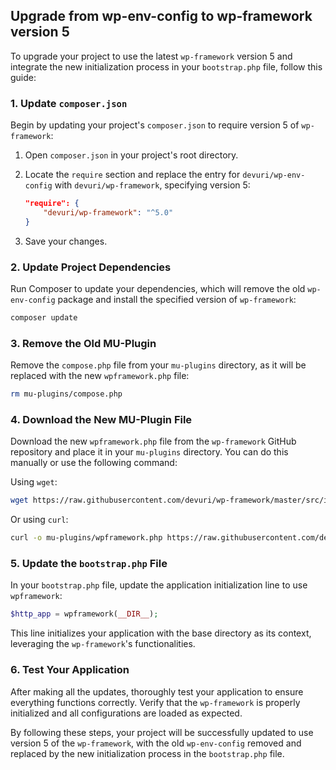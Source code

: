 ## Upgrade from wp-env-config to wp-framework version 5

To upgrade your project to use the latest `wp-framework` version 5 and integrate the new initialization process in your `bootstrap.php` file, follow this guide:

### 1. Update `composer.json`

Begin by updating your project's `composer.json` to require version 5 of `wp-framework`:

1. Open `composer.json` in your project's root directory.
2. Locate the `require` section and replace the entry for `devuri/wp-env-config` with `devuri/wp-framework`, specifying version 5:

    ```json
    "require": {
        "devuri/wp-framework": "^5.0"
    }
    ```

3. Save your changes.

### 2. Update Project Dependencies

Run Composer to update your dependencies, which will remove the old `wp-env-config` package and install the specified version of `wp-framework`:

```bash
composer update
```

### 3. Remove the Old MU-Plugin

Remove the `compose.php` file from your `mu-plugins` directory, as it will be replaced with the new `wpframework.php` file:

```bash
rm mu-plugins/compose.php
```

### 4. Download the New MU-Plugin File

Download the new `wpframework.php` file from the `wp-framework` GitHub repository and place it in your `mu-plugins` directory. You can do this manually or use the following command:

Using `wget`:

```bash
wget https://raw.githubusercontent.com/devuri/wp-framework/master/src/inc/mu-plugin/wpframework.php -O mu-plugins/wpframework.php
```

Or using `curl`:

```bash
curl -o mu-plugins/wpframework.php https://raw.githubusercontent.com/devuri/wp-framework/master/src/inc/mu-plugin/wpframework.php
```

### 5. Update the `bootstrap.php` File

In your `bootstrap.php` file, update the application initialization line to use `wpframework`:

```php
$http_app = wpframework(__DIR__);
```

This line initializes your application with the base directory as its context, leveraging the `wp-framework`'s functionalities.

### 6. Test Your Application

After making all the updates, thoroughly test your application to ensure everything functions correctly. Verify that the `wp-framework` is properly initialized and all configurations are loaded as expected.

By following these steps, your project will be successfully updated to use version 5 of the `wp-framework`, with the old `wp-env-config` removed and replaced by the new initialization process in the `bootstrap.php` file.
